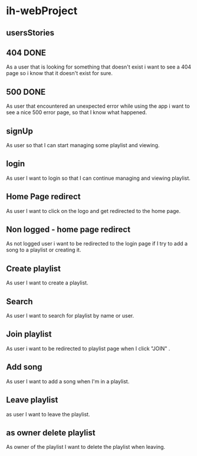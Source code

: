 # ih-webProject


## usersStories

## 404 DONE
As a user that is looking for something that doesn't exist i want to see a 404 page so i know that it doesn't exist for sure.

## 500 DONE
As user that encountered an unexpected error while using the app i want to see a nice 500 error page, so that I know what happened.

## signUp
As user so that I can start managing some playlist and viewing.

## login
As user I want to login so that I can continue managing and viewing playlist.

## Home Page redirect
As user I want to click on the logo and get redirected to the home page.

## Non logged - home page redirect
As not logged user i want to be redirected to the login page if I try to add a song to a playlist or creating it.

## Create playlist
As user I want to create a playlist.

## Search
As user I want to search for playlist by name or user.

## Join playlist
As user i want to be redirected to playlist page when I click "JOIN" .

## Add song
As user I want to add a song when I'm in a playlist.

## Leave playlist
as user I want to leave the playlist.

## as owner delete playlist
As owner of the playlist I want to delete the playlist when leaving.
